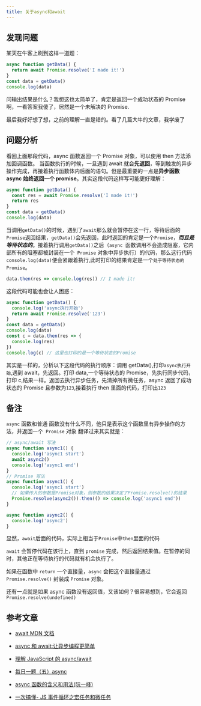 ```yaml
---
title: 关于async和await
---
```


## 发现问题

某天在牛客上刷到这样一道题：

```js
async function getData() {
  return await Promise.resolve('I made it!')
}
const data = getData()
console.log(data)
```

问输出结果是什么？我想这也太简单了，肯定是返回一个成功状态的 Promise 啊，一看答案我傻了，居然是一个未解决的 Promise.

最后我好好想了想，之前的理解一直是错的。看了几篇大牛的文章，我学废了

## 问题分析

看回上面那段代码，async 函数返回一个 Promise 对象，可以使用 then 方法添加回调函数。 当函数执行的时候，一旦遇到 await 就会**先返回**，等到触发的异步操作完成，再接着执行函数体内后面的语句。但是最重要的一点是**异步函数 async 始终返回一个 promise**。其实这段代码这样写可能更好理解：

```js
async function getData() {
  const res = await Promise.resolve('I made it!')
  return res
}
const data = getData()
console.log(data)
```

当调用`getData()`的时候，遇到了`await`那么就会暂停在这一行，等待后面的`Promise`返回结果，`getData()`会先返回，此时返回的肯定是一个`Promise`，**_而且是等待状态的_**。接着执行调用`getData()`之后（`async `函数调用不会造成阻塞，它内部所有的阻塞都被封装在一个` Promise` 对象中异步执行）的代码，那么这行代码`console.log(data)`便会紧跟着执行,此时打印的结果肯定是一个`处于等待状态的Promise`。

```js
data.then(res => console.log(res)) // I made it!
```

这段代码可能也会让人困惑：

```js
async function getData() {
  console.log('async执行开始')
  return await Promise.resolve('123')
}
const data = getData()
console.log(data)
const c = data.then(res => {
  console.log(res)
})
console.log(c) // 这里也打印的是一个等待状态的Promise
```

其实是一样的，分析以下这段代码的执行顺序：调用 getData(),打印`async执行开始`,遇到 await，先返回。打印 data,一个等待状态的 Promise，先执行同步代码，打印 c,结果一样。返回去执行异步任务，先清掉所有微任务，async 返回了成功状态的 Promise 且参数为`123`,接着执行 then 里面的代码，打印出`123`

## 备注

`async` 函数和普通 函数没有什么不同，他只是表示这个函数里有异步操作的方法，并返回一个` Promise` 对象
翻译过来其实就是：

```js
// async/await 写法
async function async1() {
  console.log('async1 start')
  await async2()
  console.log('async1 end')
}
// Promise 写法
async function async1() {
  console.log('async1 start')
  // 如果传入的参数是Promise对象，则参数的结果决定了Promise.resolve()的结果
  Promise.resolve(async2()).then(() => console.log('async1 end'))
}

async function async2() {
  console.log('async2')
}
```

显然，`await`后面的代码，实际上相当于`Promise`中`then`里面的代码

`await` 会暂停代码在该行上，直到 `promise` 完成，然后返回结果值。在暂停的同时，其他正在等待执行的代码就有机会执行了。

如果在函数中 `return` 一个直接量，`async` 会把这个直接量通过 `Promise.resolve()` 封装成 `Promise` 对象。

还有一点就是如果 async 函数没有返回值，又该如何？很容易想到，它会返回 `Promise.resolve(undefined)`

## 参考文章

- [await MDN 文档](https://developer.mozilla.org/zh-CN/docs/Web/JavaScript/Reference/Operators/await)

- [async 和 await:让异步编程更简单](https://developer.mozilla.org/zh-CN/docs/Learn/JavaScript/Asynchronous/Async_await)

- [理解 JavaScript 的 async/await](https://segmentfault.com/a/1190000007535316)

- [每日一题（五）async](https://blog.csdn.net/MFWSCQ/article/details/105109727)

- [async 函数的含义和用法(阮一峰)](http://www.ruanyifeng.com/blog/2015/05/async.html)

- [一次搞懂- JS 事件循环之宏任务和微任务](https://segmentfault.com/a/1190000039971920)
